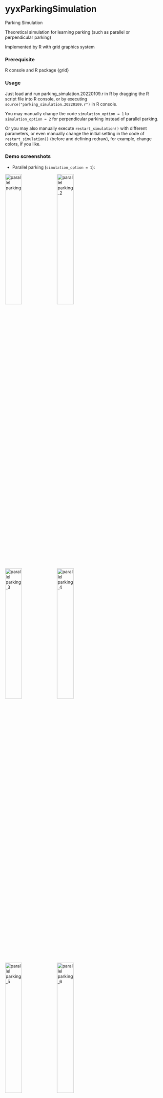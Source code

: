 # yyxParkingSimulation
Parking Simulation

Theoretical simulation for learning parking (such as parallel or perpendicular parking)

Implemented by R with grid graphics system

### Prerequisite

R console and R package {grid}

### Usage

Just load and run parking_simulation.20220109.r in R by
dragging the R script file into R console, or by executing
```source("parking_simulation.20220109.r")``` in R console.

You may manually change the code ```simulation_option = 1``` to ```simulation_option = 2``` for perpendicular parking instead of parallel parking.

Or you may also manually execute ```restart_simulation()``` with different parameters, or even manually change the initial setting in the code of ```restart_simulation()``` (before and defining redraw), for example, change colors, if you like.

### Demo screenshots

- Parallel parking (```simulation_option = 1```):

<p fload="left">
<img src="img/screenshot_1.png" alt="parallel parking" width="33%" />
<img src="img/screenshot_1_2.png" alt="parallel parking_2" width="33%" />
<img src="img/screenshot_1_3.png" alt="parallel parking_3" width="33%" />
<img src="img/screenshot_1_4.png" alt="parallel parking_4" width="33%" />
<img src="img/screenshot_1_5.png" alt="parallel parking_5" width="33%" />
<img src="img/screenshot_1_6.png" alt="parallel parking_6" width="33%" />
</p>

- Perpendicular parking (```simulation_option = 2```):

<p fload="left">
<img src="img/screenshot_2.png" alt="perpendicular parking" width="33%" />
<img src="img/screenshot_2_2.png" alt="perpendicular parking_2" width="33%" />
<img src="img/screenshot_2_3.png" alt="perpendicular parking_3" width="33%" />
<img src="img/screenshot_2_4.png" alt="perpendicular parking_4" width="33%" />
<img src="img/screenshot_2_5.png" alt="perpendicular parking_5" width="33%" />
</p>

